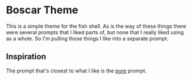 # Boscar Theme

This is a simple theme for the fish shell. As is the way of these things there were several prompts that I liked parts of, but none that I really liked using as a whole. So I'm pulling those things I like into a separate prompt.

## Inspiration

The prompt that's closest to what I like is the [pure](https://github.com/rafaelrinaldi/pure) prompt.
